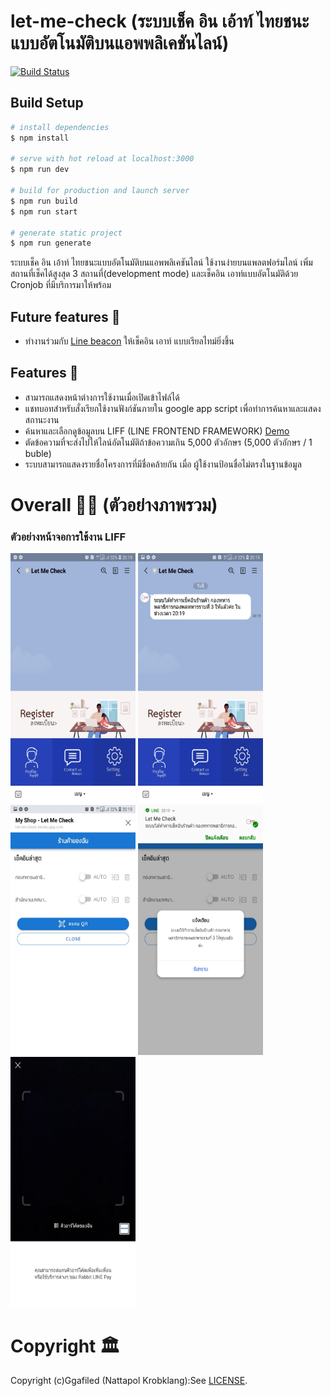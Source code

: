 # let-me-check (ระบบเช็ค อิน เอ้าท์ ไทยชนะแบบอัตโนมัติบนแอพพลิเคชันไลน์)

[![Build Status](https://travis-ci.org/joemccann/dillinger.svg?branch=master)](https://travis-ci.org/joemccann/dillinger)

## Build Setup

```bash
# install dependencies
$ npm install

# serve with hot reload at localhost:3000
$ npm run dev

# build for production and launch server
$ npm run build
$ npm run start

# generate static project
$ npm run generate
```

ระบบเช็ค อิน เอ้าท์ ไทยชนะแบบอัตโนมัติบนแอพพลิเคชันไลน์ ใช้งานง่ายบนแพลตฟอร์มไลน์
เพิ่มสถานที่เช็คได้สูงสุด 3 สถานที่(development mode) และเช็คอิน เอาท์แบบอัตโนมัติด้วย
Cronjob ที่มีบริการมาให้พร้อม

## Future features 🎊

- ทำงานร่วมกับ [Line beacon](https://developers.line.biz/en/docs/messaging-api/using-beacons) ให้เช็คอิน เอาท์ แบบเรียลไทม์ยิ่งขึ้น

## Features 🏐

- สามารถแสดงหน้าต่างการใช้งานเมื่อเปิดเข้าไฟล์ได้
- แชทบอทสำหรับสั่งเรียกใช้งานฟังก์ชันภายใน google app script เพื่อทำการค้นหาและแสดงสถานะงาน
- ค้นหาและเลือกดูข้อมูลบน LIFF (LINE FRONTEND FRAMEWORK) [Demo](https://script.google.com/macros/s/AKfycbxtBUEiPCrWkepUJm0cmXfhqoM0IZqcXEixvSFs/exec?v=project-list)
- ตัดข้อความที่จะส่งไปให้ไลน์อัตโนมัติถ้าข้อความเกิน 5,000 ตัวอักษร (5,000 ตัวอักษร / 1 buble)
- ระบบสามารถแสดงรายชื่อโครงการที่มีชื่อคล้ายกัน เมื่อ ผู้ใช้งานป้อนชื่อไม่ตรงในฐานข้อมูล

# Overall 🍚🍣 (ตัวอย่างภาพรวม)

### ตัวอย่างหน้าจอการใช้งาน LIFF

<img src="https://raw.githubusercontent.com/ggafiled/let-me-check-nuxt-js/main/static/img/reviews_0.jpg" width="200" height="400" alt="Let me check bot">

<img src="https://raw.githubusercontent.com/ggafiled/let-me-check-nuxt-js/main/static/img/reviews_1.jpg" width="200" height="400" alt="Let me check bot">

<img src="https://raw.githubusercontent.com/ggafiled/let-me-check-nuxt-js/main/static/img/reviews_2.jpg" width="200" height="400" alt="Let me check bot">

<img src="https://raw.githubusercontent.com/ggafiled/let-me-check-nuxt-js/main/static/img/reviews_3.jpg" width="200" height="400" alt="Let me check bot">

<img src="https://raw.githubusercontent.com/ggafiled/let-me-check-nuxt-js/main/static/img/reviews_4.jpg" width="200" height="400" alt="Let me check bot">

# Copyright 🏛

Copyright (c)Ggafiled (Nattapol Krobklang):See [LICENSE](https://github.com/ggafiled/let-me-check-nuxt-js/blob/master/LICENSE).
